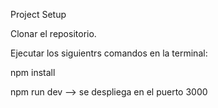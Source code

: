 
Project Setup

Clonar el repositorio.

Ejecutar los siguientrs comandos en la terminal:

npm install

npm run dev --> se despliega en el puerto 3000

